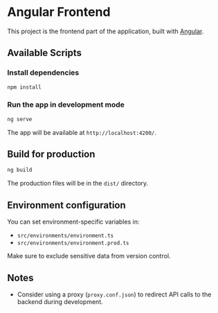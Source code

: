 # Angular Frontend

This project is the frontend part of the application, built with [Angular](https://angular.io/).

## Available Scripts

### Install dependencies

```bash
npm install
```

### Run the app in development mode

```bash
ng serve
```

The app will be available at `http://localhost:4200/`.

## Build for production

```bash
ng build
```

The production files will be in the `dist/` directory.

## Environment configuration

You can set environment-specific variables in:

- `src/environments/environment.ts`
- `src/environments/environment.prod.ts`

Make sure to exclude sensitive data from version control.

## Notes

- Consider using a proxy (`proxy.conf.json`) to redirect API calls to the backend during development.
